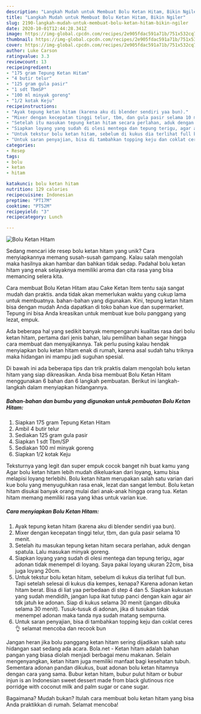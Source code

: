 ```yaml
---
description: "Langkah Mudah untuk Membuat Bolu Ketan Hitam, Bikin Ngiler"
title: "Langkah Mudah untuk Membuat Bolu Ketan Hitam, Bikin Ngiler"
slug: 2190-langkah-mudah-untuk-membuat-bolu-ketan-hitam-bikin-ngiler
date: 2020-10-01T12:44:28.341Z
image: https://img-global.cpcdn.com/recipes/2e905fdac591a71b/751x532cq70/bolu-ketan-hitam-foto-resep-utama.jpg
thumbnail: https://img-global.cpcdn.com/recipes/2e905fdac591a71b/751x532cq70/bolu-ketan-hitam-foto-resep-utama.jpg
cover: https://img-global.cpcdn.com/recipes/2e905fdac591a71b/751x532cq70/bolu-ketan-hitam-foto-resep-utama.jpg
author: Luke Carson
ratingvalue: 3.3
reviewcount: 13
recipeingredient:
- "175 gram Tepung Ketan Hitam"
- "4 butir telur"
- "125 gram gula pasir"
- "1 sdt TbmSP"
- "100 ml minyak goreng"
- "1/2 kotak Keju"
recipeinstructions:
- "Ayak tepung ketan hitam (karena aku di blender sendiri yaa bun)."
- "Mixer dengan kecepatan tinggi telur, tbm, dan gula pasir selama 10 menit."
- "Setelah itu masukan tepung ketan hitam secara perlahan, aduk dengan spatula. Lalu masukan minyak goreng."
- "Siapkan loyang yang sudah di olesi mentega dan tepung terigu, agar adonan tidak menempel di loyang. Saya pakai loyang ukuran 22cm, bisa juga loyang 20cm."
- "Untuk tekstur bolu ketan hitam, sebelum di kukus dia terlihat full bun. Tapi setelah selesai di kukus dia kempes, kenapa? Karena adonan ketan hitam berat. Bisa di liat yaa perbedaan di step 4 dan 5. Siapkan kukusan yang sudah mendidih, jangan lupa ikat tutup panci dengan kain agar air tdk jatuh ke adonan. Siap di kukus selama 30 menit (jangan dibuka selama 30 menit). Tusuk-tusuk di adonan, jika di tusukan tidak menempel adonan maka tanda nya sudah matang sempurna."
- "Untuk saran penyajian, bisa di tambahkan topping keju dan coklat ceres 👌 selamat mencoba dan recook bun"
categories:
- Resep
tags:
- bolu
- ketan
- hitam

katakunci: bolu ketan hitam 
nutrition: 129 calories
recipecuisine: Indonesian
preptime: "PT17M"
cooktime: "PT52M"
recipeyield: "3"
recipecategory: Lunch

---
```



![Bolu Ketan Hitam](https://img-global.cpcdn.com/recipes/2e905fdac591a71b/751x532cq70/bolu-ketan-hitam-foto-resep-utama.jpg)

Sedang mencari ide resep bolu ketan hitam yang unik? Cara menyiapkannya memang susah-susah gampang. Kalau salah mengolah maka hasilnya akan hambar dan bahkan tidak sedap. Padahal bolu ketan hitam yang enak selayaknya memiliki aroma dan cita rasa yang bisa memancing selera kita.

Cara membuat Bolu Ketan Hitam atau Cake Ketan Item tentu saja sangat mudah dan praktis. anda tidak akan memerlukan waktu yang cukup lama untuk membuatnya. bahan-bahan yang digunakan. Kini, tepung ketan hitam bisa dengan mudah Anda dapatkan di toko bahan kue dan supermarket. Tepung ini bisa Anda kreasikan untuk membuat kue bolu panggang yang lezat, empuk.

Ada beberapa hal yang sedikit banyak mempengaruhi kualitas rasa dari bolu ketan hitam, pertama dari jenis bahan, lalu pemilihan bahan segar hingga cara membuat dan menyajikannya. Tak perlu pusing kalau hendak menyiapkan bolu ketan hitam enak di rumah, karena asal sudah tahu triknya maka hidangan ini mampu jadi suguhan spesial.


Di bawah ini ada beberapa tips dan trik praktis dalam mengolah bolu ketan hitam yang siap dikreasikan. Anda bisa membuat Bolu Ketan Hitam menggunakan 6 bahan dan 6 langkah pembuatan. Berikut ini langkah-langkah dalam menyiapkan hidangannya.

<!--inarticleads1-->

##### Bahan-bahan dan bumbu yang digunakan untuk pembuatan Bolu Ketan Hitam:

1. Siapkan 175 gram Tepung Ketan Hitam
1. Ambil 4 butir telur
1. Sediakan 125 gram gula pasir
1. Siapkan 1 sdt Tbm/SP
1. Sediakan 100 ml minyak goreng
1. Siapkan 1/2 kotak Keju


Teksturnya yang legit dan super empuk cocok banget nih buat kamu yang Agar bolu ketan hitam lebih mudah dikeluarkan dari loyang, kamu bisa melapisi loyang terlebihi. Bolu ketan hitam merupakan salah satu varian dari kue bolu yang menyuguhkan rasa enak, lezat dan sangat lembut. Bolu ketan hitam disukai banyak orang mulai dari anak-anak hingga orang tua. Ketan hitam memang memiliki rasa yang khas untuk varian kue. 

<!--inarticleads2-->

##### Cara menyiapkan Bolu Ketan Hitam:

1. Ayak tepung ketan hitam (karena aku di blender sendiri yaa bun).
1. Mixer dengan kecepatan tinggi telur, tbm, dan gula pasir selama 10 menit.
1. Setelah itu masukan tepung ketan hitam secara perlahan, aduk dengan spatula. Lalu masukan minyak goreng.
1. Siapkan loyang yang sudah di olesi mentega dan tepung terigu, agar adonan tidak menempel di loyang. Saya pakai loyang ukuran 22cm, bisa juga loyang 20cm.
1. Untuk tekstur bolu ketan hitam, sebelum di kukus dia terlihat full bun. Tapi setelah selesai di kukus dia kempes, kenapa? Karena adonan ketan hitam berat. Bisa di liat yaa perbedaan di step 4 dan 5. Siapkan kukusan yang sudah mendidih, jangan lupa ikat tutup panci dengan kain agar air tdk jatuh ke adonan. Siap di kukus selama 30 menit (jangan dibuka selama 30 menit). Tusuk-tusuk di adonan, jika di tusukan tidak menempel adonan maka tanda nya sudah matang sempurna.
1. Untuk saran penyajian, bisa di tambahkan topping keju dan coklat ceres 👌 selamat mencoba dan recook bun


Jangan heran jika bolu panggang ketan hitam sering dijadikan salah satu hidangan saat sedang ada acara. Bola.net - Ketan hitam adalah bahan pangan yang biasa diolah menjadi berbagai menu makanan. Selain mengenyangkan, ketan hitam juga memiliki manfaat bagi kesehatan tubuh. Sementara adonan pandan dikukus, buat adonan bolu ketan hitamnya dengan cara yang sama. Bubur ketan hitam, bubur pulut hitam or bubur injun is an Indonesian sweet dessert made from black glutinous rice porridge with coconut milk and palm sugar or cane sugar. 

Bagaimana? Mudah bukan? Itulah cara membuat bolu ketan hitam yang bisa Anda praktikkan di rumah. Selamat mencoba!
